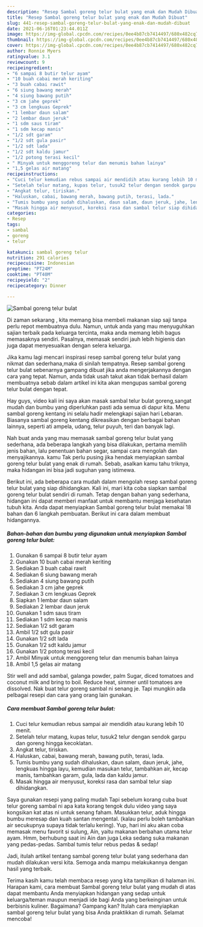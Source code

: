 ```yaml
---
description: "Resep Sambal goreng telur bulat yang enak dan Mudah Dibuat"
title: "Resep Sambal goreng telur bulat yang enak dan Mudah Dibuat"
slug: 441-resep-sambal-goreng-telur-bulat-yang-enak-dan-mudah-dibuat
date: 2021-06-16T01:23:44.011Z
image: https://img-global.cpcdn.com/recipes/0ee4b87cb7414497/680x482cq70/sambal-goreng-telur-bulat-foto-resep-utama.jpg
thumbnail: https://img-global.cpcdn.com/recipes/0ee4b87cb7414497/680x482cq70/sambal-goreng-telur-bulat-foto-resep-utama.jpg
cover: https://img-global.cpcdn.com/recipes/0ee4b87cb7414497/680x482cq70/sambal-goreng-telur-bulat-foto-resep-utama.jpg
author: Ronnie Myers
ratingvalue: 3.1
reviewcount: 9
recipeingredient:
- "6 sampai 8 butir telur ayam"
- "10 buah cabai merah keriting"
- "3 buah cabai rawit"
- "6 siung bawang merah"
- "4 siung bawang putih"
- "3 cm jahe geprek"
- "3 cm lengkuas Geprek"
- "1 lembar daun salam"
- "2 lembar daun jeruk"
- "1 sdm saus tiram"
- "1 sdm kecap manis"
- "1/2 sdt garam"
- "1/2 sdt gula pasir"
- "1/2 sdt lada"
- "1/2 sdt kaldu jamur"
- "1/2 potong terasi kecil"
- " Minyak untuk menggoreng telur dan menumis bahan lainya"
- "1,5 gelas air matang"
recipeinstructions:
- "Cuci telur kemudian rebus sampai air mendidih atau kurang lebih 10 menit."
- "Setelah telur matang, kupas telur, tusuk2 telur dengan sendok garpu dan goreng hingga kecoklatan."
- "Angkat telur, tiriskan."
- "Haluskan, cabai, bawang merah, bawang putih, terasi, lada."
- "Tumis bumbu yang sudah dihaluskan, daun salam, daun jeruk, jahe, lengkuas hingga layu, kemudian masukan telur, tambahkan air, kecap manis, tambahkan garam, gula, lada dan kaldu jamur."
- "Masak hingga air menyusut, koreksi rasa dan sambal telur siap dihidangkan."
categories:
- Resep
tags:
- sambal
- goreng
- telur

katakunci: sambal goreng telur 
nutrition: 291 calories
recipecuisine: Indonesian
preptime: "PT24M"
cooktime: "PT40M"
recipeyield: "2"
recipecategory: Dinner

---
```



![Sambal goreng telur bulat](https://img-global.cpcdn.com/recipes/0ee4b87cb7414497/680x482cq70/sambal-goreng-telur-bulat-foto-resep-utama.jpg)

Di zaman  sekarang , kita memang bisa membeli makanan siap saji tanpa perlu repot membuatnya dulu. Namun, untuk anda yang mau menyuguhkan sajian terbaik pada keluarga tercinta, maka anda memang lebih bagus memasaknya sendiri. Pasalnya, memasak sendiri jauh lebih higienis dan juga dapat menyesuaikan dengan selera keluarga.

Jika kamu lagi mencari inspirasi resep sambal goreng telur bulat yang nikmat dan sederhana,maka di sinilah tempatnya. Resep sambal goreng telur bulat  sebenarnya gampang dibuat jika anda mengerjakannya dengan cara yang tepat. Namun, anda tidak usah takut akan tidak berhasil dalam membuatnya 
sebab dalam artikel ini kita akan mengupas sambal goreng telur bulat dengan tepat.  

Hay guys, video kali ini saya akan masak sambal telur bulat goreng,sangat mudah dan bumbu yang diperluhkan pasti ada semua di dapur kita. Menu sambal goreng kentang ini selalu hadir melengkapi sajian hari Lebaran. Biasanya sambal goreng kentang dikreasikan dengan berbagai bahan lainnya, seperti ati ampela, udang, telur puyuh, teri dan banyak lagi.

Nah buat anda yang mau memasak sambal goreng telur bulat yang sederhana, ada beberapa langkah yang bisa dilakukan, pertama memilih jenis bahan, lalu penentuan bahan segar, sampai cara mengolah dan menyajikannya. kamu Tak perlu pusing jika hendak menyiapkan sambal goreng telur bulat yang enak di rumah. Sebab, asalkan kamu  tahu triknya, maka hidangan ini bisa jadi suguhan yang istimewa.

Berikut ini, ada beberapa cara mudah dalam mengolah resep sambal goreng telur bulat yang siap dihidangkan. Kali ini, mari kita coba siapkan sambal goreng telur bulat sendiri di rumah. Tetap dengan bahan yang sederhana, hidangan ini dapat memberi manfaat untuk membantu menjaga kesehatan tubuh kita. Anda dapat menyiapkan Sambal goreng telur bulat memakai 18 bahan dan 6 langkah pembuatan. Berikut ini cara dalam membuat hidangannya.

<!--inarticleads1-->

##### Bahan-bahan dan bumbu yang digunakan untuk menyiapkan Sambal goreng telur bulat:

1. Gunakan 6 sampai 8 butir telur ayam
1. Gunakan 10 buah cabai merah keriting
1. Sediakan 3 buah cabai rawit
1. Sediakan 6 siung bawang merah
1. Sediakan 4 siung bawang putih
1. Sediakan 3 cm jahe geprek
1. Sediakan 3 cm lengkuas Geprek
1. Siapkan 1 lembar daun salam
1. Sediakan 2 lembar daun jeruk
1. Gunakan 1 sdm saus tiram
1. Sediakan 1 sdm kecap manis
1. Sediakan 1/2 sdt garam
1. Ambil 1/2 sdt gula pasir
1. Gunakan 1/2 sdt lada
1. Gunakan 1/2 sdt kaldu jamur
1. Gunakan 1/2 potong terasi kecil
1. Ambil  Minyak untuk menggoreng telur dan menumis bahan lainya
1. Ambil 1,5 gelas air matang


Stir well and add sambal, galanga powder, palm Sugar, diced tomatoes and coconut milk and bring to boil. Reduce heat, simmer until tomatoes are dissolved. Nak buat telur goreng sambal ni senang je. Tapi mungkin ada pelbagai resepi dan cara yang orang lain gunakan. 

<!--inarticleads2-->

##### Cara membuat Sambal goreng telur bulat:

1. Cuci telur kemudian rebus sampai air mendidih atau kurang lebih 10 menit.
1. Setelah telur matang, kupas telur, tusuk2 telur dengan sendok garpu dan goreng hingga kecoklatan.
1. Angkat telur, tiriskan.
1. Haluskan, cabai, bawang merah, bawang putih, terasi, lada.
1. Tumis bumbu yang sudah dihaluskan, daun salam, daun jeruk, jahe, lengkuas hingga layu, kemudian masukan telur, tambahkan air, kecap manis, tambahkan garam, gula, lada dan kaldu jamur.
1. Masak hingga air menyusut, koreksi rasa dan sambal telur siap dihidangkan.


Saya gunakan resepi yang paling mudah Tapi sebelum korang cuba buat telur goreng sambal ni apa kata korang tengok dulu video yang saya kongsikan kat atas ni untuk senang faham. Masukkan telur, aduk hingga bumbu meresap dan kuah santan mengental. (kalau perlu boleh tambahkan air secukupnya supaya tidak terlalu kering). Yup, hari ini aku akan coba memasak menu favorit si sulung, Ain, yaitu makanan berbahan utama telur ayam. Hmm, berhubung saat ini Ain dan juga Leka sedang suka makanan yang pedas-pedas. Sambal tumis telur rebus pedas &amp; sedap! 

Jadi, itulah artikel tentang  sambal goreng telur bulat  yang sederhana dan mudah dilakukan versi kita. Semoga anda mampu melakukannya dengan hasil yang terbaik. 

Terima kasih kamu telah membaca resep yang kita tampilkan di halaman ini. Harapan kami, cara membuat  Sambal goreng telur bulat yang mudah di atas dapat membantu Anda menyiapkan hidangan yang sedap untuk keluarga/teman maupun menjadi ide bagi Anda yang berkeinginan untuk berbisnis kuliner. Bagaimana? Gampang kan? Itulah cara menyiapkan sambal goreng telur bulat yang bisa Anda praktikkan di rumah. Selamat mencoba!

